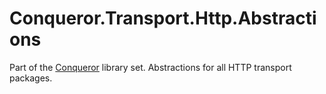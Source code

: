 # Conqueror.Transport.Http.Abstractions

Part of the [Conqueror](https://github.com/MrWolfZ/Conqueror) library set. Abstractions for all HTTP transport packages.
